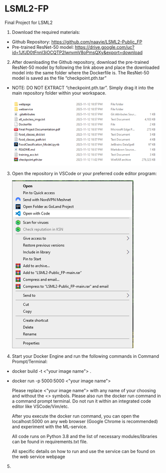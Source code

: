 # LSML2-FP
 Final Project for LSML2

1. Download the required materials:

- Github Repository: https://github.com/naavie/LSML2-Public_FP
- Pre-trained ResNet-50 model: https://drive.google.com/uc?id=1JfJD0tFnnI3iOCQTP2lwnvmV8oPmsQXy&export=download

2. After downloading the Github repository, download the pre-trained ResNet-50 model by following the link
above and place the downloaded model into the same folder where the Dockerfile is. The ResNet-50 model is
saved as the file “checkpoint.pth.tar”

- NOTE: DO NOT EXTRACT “checkpoint.pth.tar”. Simply drag it into the main repository folder within your
workspace.

    ![Alt text](model_placement_dir.png)

3. Open the repository in VSCode or your preferred code editor program: 

    ![Alt text](Open_VSCode.png)

4. Start your Docker Engine and run the following commands in Command Prompt/Terminal:

- docker build -t <"your image name"> .



- docker run -p 5000:5000 <"your image name">

    Please replace <"your image name"> with any name of your choosing and without the <> symbols. Please also
    run the docker run command in a command prompt terminal. Do not run it within an integrated code editor like
    VSCode/Vim/etc.

    After you execute the docker run command, you can open the localhost:5000 on any web browser (Google
    Chrome is recommended) and experiment with the ML-service.

    All code runs on Python 3.8 and the list of necessary modules/libraries can be found in requirements.txt file.

    All specific details on how to run and use the service can be found on the web service webpage

5. 
